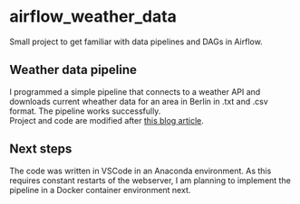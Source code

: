 # airflow_weather_data
Small project to get familiar with data pipelines and DAGs in Airflow.  

## Weather data pipeline
I programmed a simple pipeline that connects to a weather API and downloads current wheather data for an area in Berlin in .txt and .csv format. The pipeline works successfully.  
Project and code are modified after [this blog article](https://medium.com/@thallyscostalat/easy-data-pipeline-automation-with-apache-airflow-and-python-83a13e8f67e9).

## Next steps
The code was written in VSCode in an Anaconda environment. As this requires constant restarts of the webserver, I am planning to implement the pipeline in a Docker container environment next.
